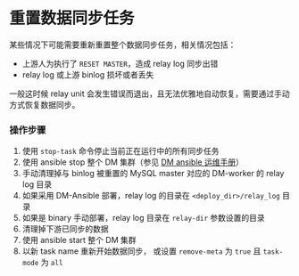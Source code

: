 重置数据同步任务
===

某些情况下可能需要重新重置整个数据同步任务，相关情况包括：
- 上游人为执行了 `RESET MASTER`，造成 relay log 同步出错
- relay log 或上游 binlog 损坏或者丢失

一般这时候 relay unit 会发生错误而退出，且无法优雅地自动恢复，需要通过手动方式恢复数据同步。

### 操作步骤

1. 使用 `stop-task` 命令停止当前正在运行中的所有同步任务
2. 使用 ansible stop 整个 DM 集群（参见 [DM ansible 运维手册](../maintenance/dm-ansible.md)）
3. 手动清理掉与 binlog 被重置的 MySQL master 对应的 DM-worker 的 relay log 目录
  1. 如果采用 DM-Ansible 部署，relay log 的目录在 `<deploy_dir>/relay_log` 目录
  2. 如果是 binary 手动部署，relay log 目录在 `relay-dir` 参数设置的目录
4. 清理掉下游已同步的数据
5. 使用 ansible start 整个 DM 集群
6. 以新 task name 重新开始数据同步， 或设置 `remove-meta` 为 `true` 且 `task-mode` 为 `all`
